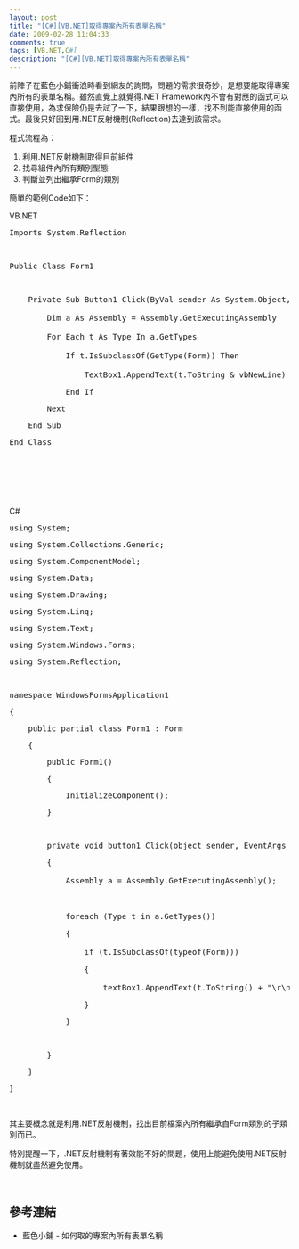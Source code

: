 ```yaml
---
layout: post
title: "[C#][VB.NET]取得專案內所有表單名稱"
date: 2009-02-28 11:04:33
comments: true
tags: [VB.NET,C#]
description: "[C#][VB.NET]取得專案內所有表單名稱"
---
```

<p>前陣子在藍色小鋪衝浪時看到網友的詢問，問題的需求很奇妙，是想要能取得專案內所有的表單名稱。雖然直覺上就覺得.NET Framework內不會有對應的函式可以直接使用，為求保險仍是去試了一下，結果跟想的一樣，找不到能直接使用的函式。最後只好回到用.NET反射機制(Reflection)去達到該需求。</p><p>程式流程為：</p><ol><li>利用.NET反射機制取得目前組件</li><li>找尋組件內所有類別型態</li><li>判斷並列出繼承Form的類別</li></ol><p>簡單的範例Code如下：</p><p>VB.NET</p><div class="csharpcode"><pre class="alt"><span class="kwrd">Imports</span> System.Reflection</pre><pre>
 </pre><pre class="alt"><span class="kwrd">Public</span> <span class="kwrd">Class</span> Form1</pre><pre>
 </pre><pre class="alt">
    <span class="kwrd">Private</span> <span class="kwrd">Sub</span> Button1_Click(<span class="kwrd">ByVal</span> sender <span class="kwrd">As</span> System.<span class="kwrd">Object</span>, <span class="kwrd">ByVal</span> e <span class="kwrd">As</span> System.EventArgs) <span class="kwrd">Handles</span> Button1.Click</pre><pre>
        <span class="kwrd">Dim</span> a <span class="kwrd">As</span> <span class="kwrd">Assembly</span> = <span class="kwrd">Assembly</span>.GetExecutingAssembly       <span class="rem">'取得目前組件</span></pre><pre class="alt">
        <span class="kwrd">For</span> <span class="kwrd">Each</span> t <span class="kwrd">As</span> Type <span class="kwrd">In</span> a.GetTypes                        <span class="rem">'找尋組件內所有類別型態</span></pre><pre>
            <span class="kwrd">If</span> t.IsSubclassOf(<span class="kwrd">GetType</span>(Form)) <span class="kwrd">Then</span>                 <span class="rem">'如果類別是繼承自Form的話</span></pre><pre class="alt">
                TextBox1.AppendText(t.ToString &amp; vbNewLine)     <span class="rem">'列出該類別資訊</span></pre><pre>
            <span class="kwrd">End</span> <span class="kwrd">If</span></pre><pre class="alt">
        <span class="kwrd">Next</span></pre><pre>
    <span class="kwrd">End</span> <span class="kwrd">Sub</span></pre><pre class="alt"><span class="kwrd">End</span> Class</pre></div><p> </p><p> </p><p> </p><p /><style type="text/css"><![CDATA[
.csharpcode, .csharpcode pre
{
	font-size: small;
	color: black;
	font-family: consolas, "Courier New", courier, monospace;
	background-color: #ffffff;
	/*white-space: pre;*/
}
.csharpcode pre { margin: 0em; }
.csharpcode .rem { color: #008000; }
.csharpcode .kwrd { color: #0000ff; }
.csharpcode .str { color: #006080; }
.csharpcode .op { color: #0000c0; }
.csharpcode .preproc { color: #cc6633; }
.csharpcode .asp { background-color: #ffff00; }
.csharpcode .html { color: #800000; }
.csharpcode .attr { color: #ff0000; }
.csharpcode .alt 
{
	background-color: #f4f4f4;
	width: 100%;
	margin: 0em;
}
.csharpcode .lnum { color: #606060; }]]></style><p>C#</p><div class="csharpcode"><pre class="alt"><span class="kwrd">using</span> System;</pre></div><div class="csharpcode"><pre><span class="kwrd">using</span> System.Collections.Generic;</pre></div><div class="csharpcode"><pre class="alt"><span class="kwrd">using</span> System.ComponentModel;</pre></div><div class="csharpcode"><pre><span class="kwrd">using</span> System.Data;</pre></div><div class="csharpcode"><pre class="alt"><span class="kwrd">using</span> System.Drawing;</pre></div><div class="csharpcode"><pre><span class="kwrd">using</span> System.Linq;</pre></div><div class="csharpcode"><pre class="alt"><span class="kwrd">using</span> System.Text;</pre></div><div class="csharpcode"><pre><span class="kwrd">using</span> System.Windows.Forms;</pre></div><div class="csharpcode"><pre class="alt"><span class="kwrd">using</span> System.Reflection;</pre></div><div class="csharpcode"><pre>
 </pre></div><div class="csharpcode"><pre class="alt"><span class="kwrd">namespace</span> WindowsFormsApplication1</pre></div><div class="csharpcode"><pre>
{</pre></div><div class="csharpcode"><pre class="alt">
    <span class="kwrd">public</span> <span class="kwrd">partial</span> <span class="kwrd">class</span> Form1 : Form</pre></div><div class="csharpcode"><pre>
    {</pre></div><div class="csharpcode"><pre class="alt">
        <span class="kwrd">public</span> Form1()</pre></div><div class="csharpcode"><pre>
        {</pre></div><div class="csharpcode"><pre class="alt">
            InitializeComponent();</pre></div><div class="csharpcode"><pre>
        }</pre></div><div class="csharpcode"><pre class="alt">
 </pre></div><div class="csharpcode"><pre>
        <span class="kwrd">private</span> <span class="kwrd">void</span> button1_Click(<span class="kwrd">object</span> sender, EventArgs e)</pre></div><div class="csharpcode"><pre class="alt">
        {</pre></div><div class="csharpcode"><pre>
            Assembly a = Assembly.GetExecutingAssembly();       <span class="rem">//取得目前組件</span></pre></div><div class="csharpcode"><pre class="alt">
            </pre></div><div class="csharpcode"><pre>
            <span class="kwrd">foreach</span> (Type t <span class="kwrd">in</span> a.GetTypes())                    <span class="rem">//找尋組件內所有類別型態</span></pre></div><div class="csharpcode"><pre class="alt">
            {</pre></div><div class="csharpcode"><pre>
                <span class="kwrd">if</span> (t.IsSubclassOf(<span class="kwrd">typeof</span>(Form)))           <span class="rem">//如果父類別是繼承自Form的話</span></pre></div><div class="csharpcode"><pre class="alt">
                {</pre></div><div class="csharpcode"><pre>
                    textBox1.AppendText(t.ToString() + <span class="str">"\r\n"</span>); <span class="rem">//列出該類別資訊</span></pre></div><div class="csharpcode"><pre class="alt">
                }</pre></div><div class="csharpcode"><pre>
            }</pre></div><div class="csharpcode"><pre class="alt">
 </pre></div><div class="csharpcode"><pre>
        }</pre></div><div class="csharpcode"><pre class="alt">
    }</pre></div><div class="csharpcode"><pre>
}</pre></div><div class="csharpcode"><pre>
 </pre><p>其主要概念就是利用.NET反射機制，找出目前檔案內所有繼承自Form類別的子類別而已。</p><p>特別提醒一下，.NET反射機制有著效能不好的問題，使用上能避免使用.NET反射機制就盡然避免使用。</p></div><div class="csharpcode"><pre>
 </pre></div><h2>參考連結</h2><div class="csharpcode"><ul><li>藍色小鋪 - 如何取的專案內所有表單名稱</li></ul></div><p> </p>